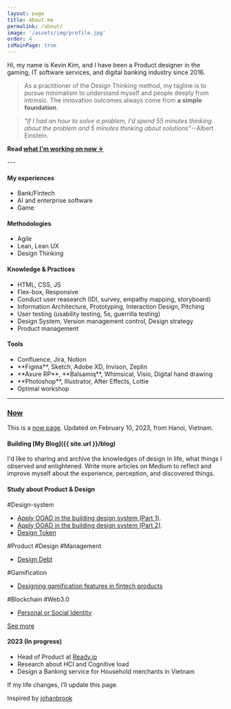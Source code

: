 ```yaml
---
layout: page
title: About me
permalink: /about/
image: '/assets/img/profile.jpg'
order: 4
isMainPage: true
---
```


Hi, my name is Kevin Kim, and I have been a Product designer in the gaming, IT software services, and digital banking industry since 2016.

> As a practitioner of the Design Thinking method, my tagline is to pursue minimalism to understand myself and people deeply from intrinsic. The innovation outcomes always come from **a simple foundation**.

> _"If I had an hour to solve a problem, I'd spend 55 minutes thinking about the problem and 5 minutes thinking about solutions"_--Albert Einstein.


<div class="text-left">
<p style="font-weight:bold">Read <a href="#now">what I'm working on now ↓</a></p>
</div>
---
<section class="row">
    <div class="col col-3 col-6 col-t-12">
        <h4>My experiences</h4>
        <ul style="color: $gray-blue;">
            <li>Bank/Fintech</li>
            <li>AI and enterprise software</li>
            <li>Game</li>
        </ul>
    </div>
    <div class="col col-3 col-6 col-t-12">
        <h4> Methodologies </h4>
        <ul>
            <li>Agile</li>
            <li>Lean, Lean UX</li>
            <li>Design Thinking</li>
        </ul>
    </div>
    <div class="col col-3 col-6 col-t-12">
        <h4>Knowledge & Practices</h4>
        <ul>
            <li>HTML, CSS, JS</li>
            <li>Flex-box, Responsive</li>
            <li>Conduct user reasearch (IDI, survey, empathy mapping, storyboard)</li>
            <li>Information Architecture, Prototyping, Interaction Design, Pitching</li>
            <li>User testing (usability testing, 5s, guerrilla testing)</li>
            <li>Design System, Version management control, Design strategy</li>
            <li>Product management</li>          
        </ul>
    </div>
    <div class="col col-3 col-6 col-t-12">
        <h4>Tools</h4>
        <ul>
            <li>Confluence, Jira, Notion</li>
            <li>**Figma**, Sketch, Adobe XD, Invison, Zeplin</li>
            <li>**Axure RP**, **Balsamiq**, Whimsical, Visio, Digital hand drawing</li>
            <li>**Photoshop**, Illustrator, After Effects, Lottie</li>
            <li>Optimal workshop</li>     
        </ul>
    </div>
</section>

***

### [Now](#now)
This is a [now page](https://nownownow.com/about). Updated on February 10, 2023, from Hanoi, Vietnam.

#### Building [My Blog]({{ site.url }}/blog)
I'd like to sharing and archive the knowledges of design in life, what things I observed and enlightened. Write more articles on Medium to reflect and improve myself about the experience, perception, and discovered things.

#### Study about Product & Design
\#Design-system
- [Apply OOAD in the building design system (Part 1)](https://medium.com/@sonkd/apply-ooad-in-the-building-design-system-with-figma-part-1-b31e64936083).
- [Apply OOAD in the building design system (Part 2)](https://sonkd.medium.com/apply-ooad-in-the-building-design-system-with-figma-part-2-3a9fdf506063).
- [Design Token](https://sonkd.medium.com/about-design-token-in-design-system-5c2a87c31ae4)

\#Product #Design #Management
- [Design Debt](https://sonkd.medium.com/n%E1%BB%A3-thi%E1%BA%BFt-k%E1%BA%BF-design-debt-64571d837140)

\#Gamification
- [Designing gamification features in fintech products](https://hackernoon.com/designing-gamification-features-in-fintech-products)

\#Blockchain \#Web3.0
- [Personal or Social Identity](https://www.linkedin.com/pulse/personal-social-identity-why-you-should-own-blockchain-kim-dinh-son)

[See more](https://www.notion.so/sonkd/95bfb5952e93439e8d04c371d88205b1?v=ddaab8b6c0734ed19f0223044719578c)

#### 2023 (In progress)
- Head of Product at [Ready.io](https://ready.io)
- Research about HCI and Cognitive load
- Design a Banking service for Household merchants in Vietnam

If my life changes, I’ll update this page.

Inspired by [johanbrook](https://johanbrook.com/now/)